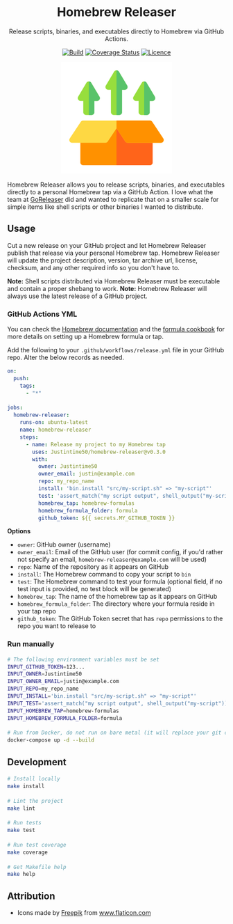<div align="center">

# Homebrew Releaser

Release scripts, binaries, and executables directly to Homebrew via GitHub Actions.

[![Build](https://github.com/Justintime50/homebrew-releaser/workflows/build/badge.svg)](https://github.com/Justintime50/homebrew-releaser/actions)
[![Coverage Status](https://coveralls.io/repos/github/Justintime50/homebrew-releaser/badge.svg?branch=main)](https://coveralls.io/github/Justintime50/homebrew-releaser?branch=main)
[![Licence](https://img.shields.io/github/license/Justintime50/homebrew-releaser)](LICENSE)

<img src="assets/showcase.png" alt="Showcase">

</div>

Homebrew Releaser allows you to release scripts, binaries, and executables directly to a personal Homebrew tap via a GitHub Action. I love what the team at [GoReleaser](https://github.com/goreleaser/goreleaser) did and wanted to replicate that on a smaller scale for simple items like shell scripts or other binaries I wanted to distribute. 

## Usage

Cut a new release on your GitHub project and let Homebrew Releaser publish that release via your personal Homebrew tap. Homebrew Releaser will update the project description, version, tar archive url, license, checksum, and any other required info so you don't have to.

**Note:** Shell scripts distributed via Homebrew Releaser must be executable and contain a proper shebang to work.
**Note:** Homebrew Releaser will always use the latest release of a GitHub project.

### GitHub Actions YML

You can check the [Homebrew documentation](https://docs.brew.sh/) and the [formula cookbook](https://docs.brew.sh/Formula-Cookbook) for more details on setting up a Homebrew formula or tap.

Add the following to your `.github/workflows/release.yml` file in your GitHub repo. Alter the below records as needed.

```yml
on:
  push:
    tags:
      - "*"

jobs:
  homebrew-releaser:
    runs-on: ubuntu-latest
    name: homebrew-releaser
    steps:
      - name: Release my project to my Homebrew tap
        uses: Justintime50/homebrew-releaser@v0.3.0
        with:
          owner: Justintime50
          owner_email: justin@example.com
          repo: my_repo_name
          install: 'bin.install "src/my-script.sh" => "my-script"'
          test: 'assert_match("my script output", shell_output("my-script-command"))'
          homebrew_tap: homebrew-formulas
          homebrew_formula_folder: formula
          github_token: ${{ secrets.MY_GITHUB_TOKEN }}
```

**Options**

* `owner`: GitHub owner (username)
* `owner_email`: Email of the GitHub user (for commit config, if you'd rather not specify an email, `homebrew-releaser@example.com` will be used)
* `repo`: Name of the repository as it appears on GitHub
* `install`: The Homebrew command to copy your script to `bin`
* `test`: The Homebrew command to test your formula (optional field, if no test input is provided, no test block will be generated)
* `homebrew_tap`: The name of the homebrew tap as it appears on GitHub
* `homebrew_formula_folder`: The directory where your formula reside in your tap repo
* `github_token`: The GitHub Token secret that has `repo` permissions to the repo you want to release to

### Run manually

```bash
# The following environment variables must be set
INPUT_GITHUB_TOKEN=123...
INPUT_OWNER=Justintime50
INPUT_OWNER_EMAIL=justin@example.com
INPUT_REPO=my_repo_name
INPUT_INSTALL='bin.install "src/my-script.sh" => "my-script"'
INPUT_TEST='assert_match("my script output", shell_output("my-script"))'
INPUT_HOMEBREW_TAP=homebrew-formulas
INPUT_HOMEBREW_FORMULA_FOLDER=formula

# Run from Docker, do not run on bare metal (it will replace your git config)
docker-compose up -d --build
```

## Development

```bash
# Install locally
make install

# Lint the project
make lint

# Run tests
make test

# Run test coverage
make coverage

# Get Makefile help
make help
```

## Attribution

* Icons made by <a href="https://www.flaticon.com/authors/freepik" title="Freepik">Freepik</a> from <a href="https://www.flaticon.com/" title="Flaticon">www.flaticon.com</a>
